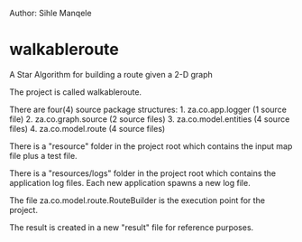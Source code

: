 Author: Sihle Manqele

walkableroute
================
A Star Algorithm for building a route given a 2-D graph

The project is called walkableroute.

There are four(4) source package structures: 1. za.co.app.logger (1 source file) 2. za.co.graph.source (2 source files) 3. za.co.model.entities (4 source files) 4. za.co.model.route (4 source files)

There is a "resource" folder in the project root which contains the input map file plus a test file.

There is a "resources/logs" folder in the project root which contains the application log files. Each new application spawns a new log file.

The file za.co.model.route.RouteBuilder is the execution point for the project.

The result is created in a new "result" file for reference purposes.
